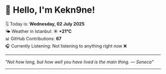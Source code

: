 # 👋 Hello, I'm Kekn9ne!

🗓️ Today is: **Wednesday, 02 July 2025**  
🌤️ Weather in Istanbul: **☀️   +21°C**  
📊 GitHub Contributions: **67**  
🎧 Currently Listening: Not listening to anything right now ❌

---

_"Not how long, but how well you have lived is the main thing. — *Seneca*"_

---
